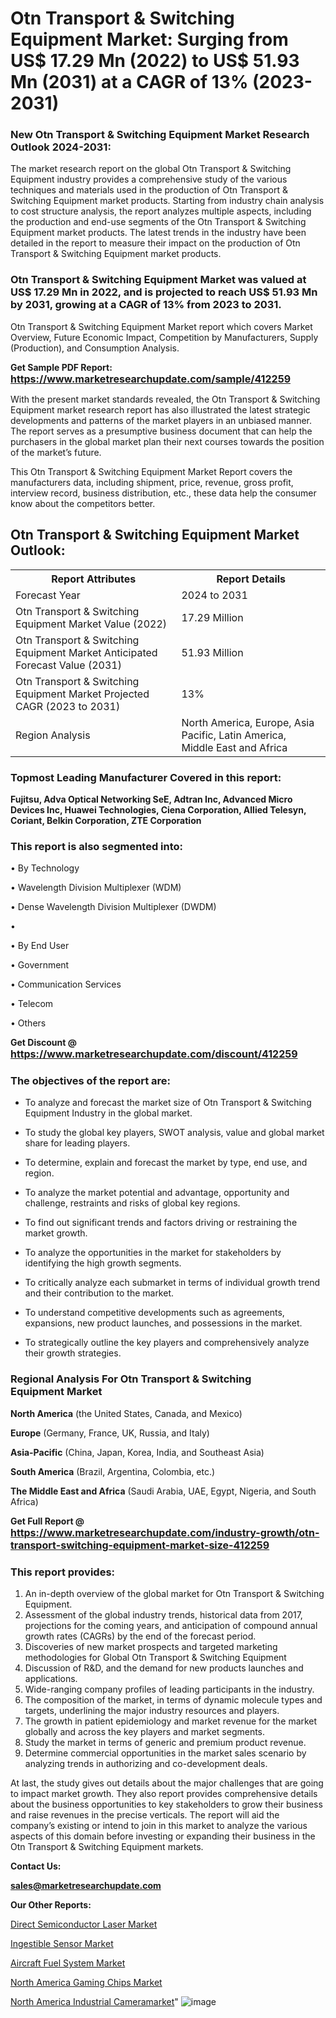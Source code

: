 # Otn Transport & Switching Equipment Market: Surging from US$ 17.29 Mn (2022) to US$ 51.93 Mn (2031) at a CAGR of 13% (2023-2031)

<strong><h3>New Otn Transport & Switching Equipment Market Research Outlook 2024-2031:</h3></strong>

The market research report on the global Otn Transport & Switching Equipment industry provides a comprehensive study of the various techniques and materials used in the production of Otn Transport & Switching Equipment market products. Starting from industry chain analysis to cost structure analysis, the report analyzes multiple aspects, including the production and end-use segments of the Otn Transport & Switching Equipment market products. The latest trends in the industry have been detailed in the report to measure their impact on the production of Otn Transport & Switching Equipment market products.

<strong><h3>Otn Transport & Switching Equipment Market was valued at US$ 17.29 Mn in 2022, and is projected to reach US$ 51.93 Mn by 2031, growing at a CAGR of 13% from 2023 to 2031.</h3></strong>

Otn Transport & Switching Equipment Market report which covers Market Overview, Future Economic Impact, Competition by Manufacturers, Supply (Production), and Consumption Analysis.

<strong>Get Sample PDF Report: <a href=https://www.marketresearchupdate.com/sample/412259><font size=3 color=#0000ff>https://www.marketresearchupdate.com/sample/412259</font></a></strong>

With the present market standards revealed, the Otn Transport & Switching Equipment market research report has also illustrated the latest strategic developments and patterns of the market players in an unbiased manner. The report serves as a presumptive business document that can help the purchasers in the global market plan their next courses towards the position of the market’s future.

This Otn Transport & Switching Equipment Market Report covers the manufacturers data, including shipment, price, revenue, gross profit, interview record, business distribution, etc., these data help the consumer know about the competitors better.

<html>
<body>

<h2>Otn Transport & Switching Equipment Market Outlook:</h2>

<table>
  <tr>
    <th>Report Attributes</th>
    <th>Report Details</th>
  </tr>
  <tr>
    <td>Forecast Year</td>
    <td>2024 to 2031</td>
  </tr>
  <tr>
    <td>Otn Transport & Switching Equipment Market Value (2022)</td>
    <td>17.29 Million</td>
  </tr>
  <tr>
    <td>Otn Transport & Switching Equipment Market Anticipated Forecast Value (2031)</td>
    <td>51.93 Million</td>
  </tr>
  <tr>
    <td>Otn Transport & Switching Equipment Market Projected CAGR (2023 to 2031)</td>
    <td>13%</td>
  </tr>
  <tr>
    <td>Region Analysis</td>
    <td>North America, Europe, Asia Pacific, Latin America, Middle East and Africa</td>
  </tr>
</table>

</body>
</html>

<strong><h3>Topmost Leading Manufacturer Covered in this report:</h3></strong>

<strong>Fujitsu, Adva Optical Networking SeE, Adtran Inc, Advanced Micro Devices Inc, Huawei Technologies, Ciena Corporation, Allied Telesyn, Coriant, Belkin Corporation, ZTE Corporation</strong>

<strong><h3>This report is also segmented into:</h3></strong>

• By Technology

• Wavelength Division Multiplexer (WDM)

• Dense Wavelength Division Multiplexer (DWDM)

• 

• By End User

• Government

• Communication Services

• Telecom

• Others

<strong>Get Discount @ <a href=https://www.marketresearchupdate.com/discount/412259><font size=3 color=#0000ff>https://www.marketresearchupdate.com/discount/412259</font></a></strong>

<strong><h3>The objectives of the report are:</h3></strong>

- To analyze and forecast the market size of Otn Transport & Switching Equipment Industry in the global market.

- To study the global key players, SWOT analysis, value and global market share for leading players.

- To determine, explain and forecast the market by type, end use, and region.

- To analyze the market potential and advantage, opportunity and challenge, restraints and risks of global key regions.

- To find out significant trends and factors driving or restraining the market growth.

- To analyze the opportunities in the market for stakeholders by identifying the high growth segments.

- To critically analyze each submarket in terms of individual growth trend and their contribution to the market.

- To understand competitive developments such as agreements, expansions, new product launches, and possessions in the market.

- To strategically outline the key players and comprehensively analyze their growth strategies.

<strong><h3>Regional Analysis For Otn Transport & Switching Equipment Market</h3></strong>

<strong>North America</strong> (the United States, Canada, and Mexico)

<strong>Europe</strong> (Germany, France, UK, Russia, and Italy)

<strong>Asia-Pacific</strong> (China, Japan, Korea, India, and Southeast Asia)

<strong>South America</strong> (Brazil, Argentina, Colombia, etc.)

<strong>The Middle East and Africa</strong> (Saudi Arabia, UAE, Egypt, Nigeria, and South Africa)

<strong>Get Full Report @ <a href=https://www.marketresearchupdate.com/industry-growth/otn-transport-switching-equipment-market-size-412259><font size=3 color=#0000ff>https://www.marketresearchupdate.com/industry-growth/otn-transport-switching-equipment-market-size-412259</font></a></strong>

<strong><h3>This report provides:</h3></strong>
<ol>
  <li>An in-depth overview of the global market for Otn Transport & Switching Equipment.</li>
  <li>Assessment of the global industry trends, historical data from 2017, projections for the coming years, and anticipation of compound annual growth rates (CAGRs) by the end of the forecast period.</li>
  <li>Discoveries of new market prospects and targeted marketing methodologies for Global Otn Transport & Switching Equipment</li>
  <li>Discussion of R&amp;D, and the demand for new products launches and applications.</li>
  <li>Wide-ranging company profiles of leading participants in the industry.</li>
  <li>The composition of the market, in terms of dynamic molecule types and targets, underlining the major industry resources and players.</li>
  <li>The growth in patient epidemiology and market revenue for the market globally and across the key players and market segments.</li>
  <li>Study the market in terms of generic and premium product revenue.</li>
  <li>Determine commercial opportunities in the market sales scenario by analyzing trends in authorizing and co-development deals.</li>
</ol>

At last, the study gives out details about the major challenges that are going to impact market growth. They also report provides comprehensive details about the business opportunities to key stakeholders to grow their business and raise revenues in the precise verticals. The report will aid the company’s existing or intend to join in this market to analyze the various aspects of this domain before investing or expanding their business in the Otn Transport & Switching Equipment markets.

<strong>Contact Us:</strong>

<strong>sales@marketresearchupdate.com</strong>

<strong>Our Other Reports:</strong>

<a href=https://www.linkedin.com/pulse/direct-semiconductor-laser-market-has-huge-growth>Direct Semiconductor Laser Market</a>

<a href=https://www.linkedin.com/pulse/ingestible-sensor-market-industry-analysis-segments>Ingestible Sensor Market</a>

<a href=https://www.linkedin.com/pulse/aircraft-fuel-system-market-2023-remarking-enormous>Aircraft Fuel System Market</a>

<a href=https://www.linkedin.com/pulse/north-america-gaming-chips-market-advancing>North America Gaming Chips Market</a>

<a href=https://www.linkedin.com/pulse/north-america-industrial-cameramarket-see-massive>North America Industrial Cameramarket</a>"
![image](https://github.com/Ankan-2/Market-Research-News/assets/158291571/7c999e37-a014-4ec4-a089-3767e818d207)
